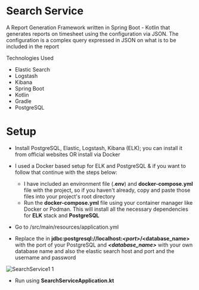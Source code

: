 # Search Service
A Report Generation Framework written in Spring Boot - Kotlin that generates reports on timesheet using the configuration via JSON. The configuration is a complex query expressed in JSON on what is to be included in the report

Technologies Used
* Elastic Search
* Logstash
* Kibana
* Spring Boot
* Kotlin
* Gradle
* PostgreSQL

# Setup
* Install PostgreSQL, Elastic, Logstash, Kibana (ELK); you can install it from official websites OR install via Docker
* I used a Docker based setup for ELK and PostgreSQL & if you want to follow that continue with the steps below:
    * I have included an environment file (**.env**) and **docker-compose.yml** file with the project, so if you haven't already, copy and paste those files into your project's root directory
    * Run the **docker-compose.yml** file using your container manager like Docker or Podman. This will install all the necessary dependencies for **ELK** stack and **PostgreSQL**

* Go to /src/main/resources/application.yml
* Replace the <port> in <b>jdbc:postgresql://localhost:<i><b><<port>port></b></i>/<database_name></b> with the port of your PostgreSQL and <b><i><database_name></i></b> with your own database name and also the elastic search host and port and the username and password

![SearchService1 1](https://github.com/user-attachments/assets/05f606c6-7332-46d6-aa92-5a84432bf182)

* Run using <b>SearchServiceApplication.kt</b>
